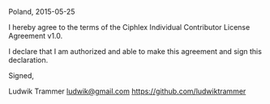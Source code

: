Poland, 2015-05-25

I hereby agree to the terms of the Ciphlex Individual Contributor License
Agreement v1.0.

I declare that I am authorized and able to make this agreement and sign this
declaration.

Signed,

Ludwik Trammer ludwik@gmail.com https://github.com/ludwiktrammer